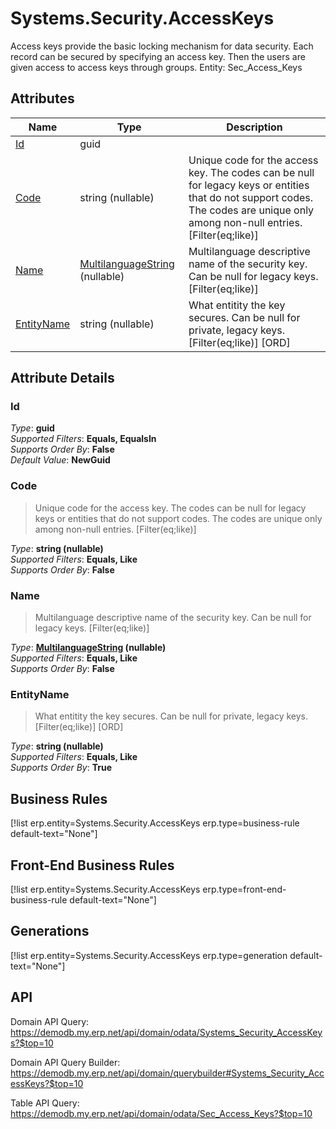 # Systems.Security.AccessKeys

Access keys provide the basic locking mechanism for data security. Each record can be secured by specifying an access key. Then the users are given access to access keys through groups. Entity: Sec_Access_Keys

## Attributes

| Name | Type | Description |
| ---- | ---- | --- |
| [Id](Systems.Security.AccessKeys.md#Id) | guid |  
| [Code](Systems.Security.AccessKeys.md#Code) | string (nullable) | Unique code for the access key. The codes can be null for legacy keys or entities that do not support codes. The codes are unique only among non-null entries. [Filter(eq;like)] 
| [Name](Systems.Security.AccessKeys.md#Name) | [MultilanguageString](../data-types/MultilanguageString.md) (nullable) | Multilanguage descriptive name of the security key. Can be null for legacy keys. [Filter(eq;like)] 
| [EntityName](Systems.Security.AccessKeys.md#EntityName) | string (nullable) | What entitity the key secures. Can be null for private, legacy keys. [Filter(eq;like)] [ORD] 


## Attribute Details

### Id

_Type_: **guid**  
_Supported Filters_: **Equals, EqualsIn**  
_Supports Order By_: **False**  
_Default Value_: **NewGuid**  

### Code

> Unique code for the access key. The codes can be null for legacy keys or entities that do not support codes. The codes are unique only among non-null entries. [Filter(eq;like)]

_Type_: **string (nullable)**  
_Supported Filters_: **Equals, Like**  
_Supports Order By_: **False**  

### Name

> Multilanguage descriptive name of the security key. Can be null for legacy keys. [Filter(eq;like)]

_Type_: **[MultilanguageString](../data-types/MultilanguageString.md) (nullable)**  
_Supported Filters_: **Equals, Like**  
_Supports Order By_: **False**  

### EntityName

> What entitity the key secures. Can be null for private, legacy keys. [Filter(eq;like)] [ORD]

_Type_: **string (nullable)**  
_Supported Filters_: **Equals, Like**  
_Supports Order By_: **True**  



## Business Rules

[!list erp.entity=Systems.Security.AccessKeys erp.type=business-rule default-text="None"]

## Front-End Business Rules

[!list erp.entity=Systems.Security.AccessKeys erp.type=front-end-business-rule default-text="None"]

## Generations

[!list erp.entity=Systems.Security.AccessKeys erp.type=generation default-text="None"]

## API

Domain API Query:
<https://demodb.my.erp.net/api/domain/odata/Systems_Security_AccessKeys?$top=10>

Domain API Query Builder:
<https://demodb.my.erp.net/api/domain/querybuilder#Systems_Security_AccessKeys?$top=10>

Table API Query:
<https://demodb.my.erp.net/api/domain/odata/Sec_Access_Keys?$top=10>


